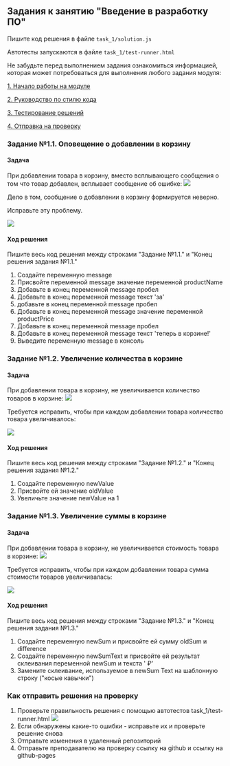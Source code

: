 ## Задания к занятию "Введение в разработку ПО"
Пишите код решения в файле `task_1/solution.js`

Автотесты запускаются в файле `task_1/test-runner.html`

Не забудьте перед выполнением задания ознакомиться
информацией, которая может потребоваться
для выполнения любого задания модуля:

[1. Начало работы на модуле](../before.md)

[2. Руководство по стилю кода](../styleguide.md)

[3. Тестирование решений](../test.md)

[4. Отправка на проверку](../after.md)

### Задание №1.1. Оповещение о добавлении в корзину

#### Задача
При добавлении товара в корзину, вместо всплывающего сообщения
о том что товар добавлен, всплывает сообщение об ошибке:
![](../readme-img/task_1/notification-error.png)

Дело в том, сообщение о добавлении в корзину формируется неверно.

Исправьте эту проблему.

![](../readme-img/task_1/notification-success.png)

#### Ход решения
Пишите весь код решения между строками 
"Задание №1.1." и 
"Конец решения задания №1.1."
1. Cоздайте переменную message
2. Присвойте переменной message значение переменной productName
3. Добавьте в конец переменной message пробел
4. Добавьте в конец переменной message текст 'за'
5. добавьте в конец переменной message пробел
6. Добавьте в конец переменной message значение переменной productPrice
7. Добавьте в конец переменной message пробел
8. Добавьте в конец переменной message текст 'теперь в корзине!'
9. Выведите переменную message в консоль

### Задание №1.2. Увеличение количества в корзине

#### Задача
При добавлении товара в корзину, не увеличивается количество товаров в корзине:
![](../readme-img/task_1/cart-add-0.png)

Требуется исправить, чтобы при каждом добавлении товара количество товара увеличивалось:

![](../readme-img/task_1/cart-add-5.png)

#### Ход решения
Пишите весь код решения между строками 
"Задание №1.2." и 
"Конец решения задания №1.2."
1. Создайте переменную newValue
2. Присвойте ей значение oldValue
4. Увеличьте значение newValue на 1

### Задание №1.3. Увеличение суммы в корзине

#### Задача
При добавлении товара в корзину, не увеличивается стоимость товара в корзине:
![](../readme-img/task_1/cart-add-sum-0.png)

Требуется исправить, чтобы при каждом добавлении товара сумма стоимости товаров 
увеличивалась:

![](../readme-img/task_1/cart-add-sum-720.png)

#### Ход решения
Пишите весь код решения между строками
"Задание №1.3." и 
"Конец решения задания №1.3."
1. Создайте переменную newSum и присвойте ей сумму oldSum и difference
2. Создайте переменную newSumText и присвойте ей результат склеивания переменной newSum и текста ' ₽'
3. Замените склеивание, используемое в newSum Text на шаблонную строку ("косые кавычки")

### Как отправить решения на проверку
1. Проверьте правильность решения с помощью автотестов task_1/test-runner.html
![](../readme-img/task_1/test-success.png)
2. Если обнаружены какие-то ошибки - исправьте их и проверьте решение снова
3. Отправьте изменения в удаленный репозиторий
4. Отправьте преподавателю на проверку ссылку на github и ссылку на github-pages 
